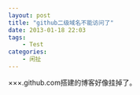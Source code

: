 ```yaml
---
layout: post
title: "github二级域名不能访问了"
date: 2013-01-18 22:03
tags:
    - Test
categories:
    - 闲扯
---
```


×××.github.com搭建的博客好像挂掉了。
